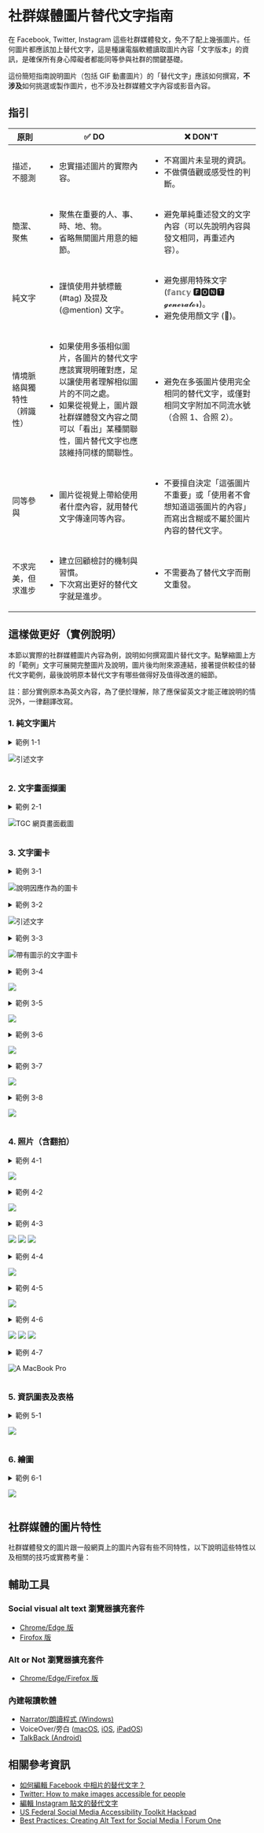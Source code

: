 # 社群媒體圖片替代文字指南

在 Facebook, Twitter, Instagram 這些社群媒體發文，免不了配上幾張圖片。任何圖片都應該加上替代文字，這是種讓電腦軟體讀取圖片內容「文字版本」的資訊，是確保所有身心障礙者都能同等參與社群的關鍵基礎。

這份簡短指南說明圖片（包括 GIF 動畫圖片）的「替代文字」應該如何撰寫，**不涉及**如何挑選或製作圖片，也不涉及社群媒體文字內容或影音內容。

## 指引

| 原則 | ✅ DO | ❌ DON'T |
|---|---|---|
| 描述，不臆測 | <ul><li>忠實描述圖片的實際內容。</li></ul> | <ul><li>不寫圖片未呈現的資訊。</li><li>不做價值觀或感受性的判斷。</li></ul> |
| 簡潔、聚焦 | <ul><li>聚焦在重要的人、事、時、地、物。</li><li>省略無關圖片用意的細節。</li></ul> | <ul><li>避免單純重述發文的文字內容（可以先說明內容與發文相同，再重述內容）。</li></ul> |
| 純文字 | <ul><li>謹慎使用井號標籤 (#tag) 及提及 (@mention) 文字。</li></ul> | <ul><li>避免挪用特殊文字 (𝕗𝕒𝕟𝕔𝕪 🅵🅾🅽🆃 𝓰𝓮𝓷𝓮𝓻𝓪𝓽𝓸𝓻)。</li><li>避免使用顏文字 (🙅)。</li></ul> |
| 情境脈絡與獨特性（辨識性） | <ul><li>如果使用多張相似圖片，各圖片的替代文字應該實現明確對應，足以讓使用者理解相似圖片的不同之處。</li><li>如果從視覺上，圖片跟社群媒體發文內容之間可以「看出」某種關聯性，圖片替代文字也應該維持同樣的關聯性。</li></ul> | <ul><li>避免在多張圖片使用完全相同的替代文字，或僅對相同文字附加不同流水號（合照 1、合照 2）。</li></ul> |
| 同等參與 | <ul><li>圖片從視覺上帶給使用者什麼內容，就用替代文字傳達同等內容。</li></ul> | <ul><li>不要擅自決定「這張圖片不重要」或「使用者不會想知道這張圖片的內容」而寫出含糊或不屬於圖片內容的替代文字。</li></ul> |
| 不求完美，但求進步 | <ul><li>建立回顧檢討的機制與習慣。</li><li>下次寫出更好的替代文字就是進步。</li></ul> | <ul><li>不需要為了替代文字而刪文重發。</li></ul> |

## 這樣做更好（實例說明）

本節以實際的社群媒體圖片內容為例，說明如何撰寫圖片替代文字。點擊縮圖上方的「範例」文字可展開完整圖片及說明，圖片後均附來源連結，接著提供較佳的替代文字範例，最後說明原本替代文字有哪些做得好及值得改進的細節。

註：部分實例原本為英文內容，為了便於理解，除了應保留英文才能正確說明的情況外，一律翻譯改寫。

### 1. 純文字圖片

<details>

<summary>範例 1-1

![引述文字](https://pbs.twimg.com/media/FxMpiy-agAILgih?format=jpg&name=thumb)

</summary>

![引述文字。標題： We should all get to decide what to do about AI. 內文： It is uncontroversial to state that technological progress should be directed towards the collective good. It is, however, difficult to determine what is actually good for the collective.](https://pbs.twimg.com/media/FxMpiy-agAILgih?format=jpg&name=small)
([來源](https://twitter.com/TAIWANmoda/status/1662991159965388800))

#### 替代文字範例

> 引述 Collective Intelligence Project 的宣言文字。<br><br>標題：<br>We should all get to decide what to do about AI.<br><br>內文：<br>It is uncontroversial to state that technological progress should be directed towards the collective good. It is, however, difficult to determine what is actually good for the collective.

#### 解析討論

</details>

### 2. 文字畫面擷圖

<details>

<summary>範例 2-1

![TGC 網頁畫面截圖](https://pbs.twimg.com/media/FwnVbp3acAES-8e?format=jpg&name=thumb)

</summary>

![TGC 網頁畫面截圖，顯示就業金卡的第 2 至 4 種資格條件](https://pbs.twimg.com/media/FwnVbp3acAES-8e?format=jpg&name=small)
([來源](https://twitter.com/audreyt/status/1660092613066883073))

#### 替代文字範例

> TGC 網頁畫面截圖，顯示就業金卡的其他資格條件：<br><br>2. Previously or currently holding a position in a digital economy-related industry or field in another country or in Taiwan with a most recent monthly salary of at least NT$160,000.<br><br>3. The person has graduated with a doctorate from one of the top 500 universities listed in the most recent QS World University Rankings, Times Higher Education World University Rankings, or U.S. News & World Report Rankings.<br><br>4. Those with expertise in the products or services required in the digital economy-related industries or fields, have obtained a doctoral degree in related fields at a domestic or foreign university, and have either received domestic or foreign awards recognized by the Ministry of Digital Affairs, or have more than four years of work experience in related fields.

#### 解析討論

</details>

### 3. 文字圖卡

<details>

<summary>範例 3-1

![說明因應作為的圖卡](https://pbs.twimg.com/media/FvavhGtaMAQgOMw?format=jpg&name=thumb)

</summary>

![後續因應作為：全面要求好市多回收已售出仍於效期內之科克蘭冷凍梅果類產品，並暫停其輸入報驗。](https://pbs.twimg.com/media/FvavhGtaMAQgOMw?format=jpg&name=small)
([來源](https://twitter.com/MOHW_Taiwan/status/1654702919336476673))

#### 替代文字範例

> 後續因應作為：全面要求好市多回收已售出仍於效期內之科克蘭冷凍梅果類產品，並暫停其輸入報驗。（衛生福利部食品藥物管理署，2023 年 5 月 6 日）

#### 解析討論

</details>

<details>

<summary>範例 3-2

![引述文字](https://pbs.twimg.com/media/FxYEHa6aIAEHGLV?format=jpg&name=thumb)

</summary>

![引述 Audrey Tang 的文字](https://pbs.twimg.com/media/FxYEHa6aIAEHGLV?format=jpg&name=small)
([來源](https://twitter.com/audreyt/status/1663522664613564416))

#### 替代文字範例

> 引述文字：<br>Mitigating the risk of extinction from AI should be a global priority alongside other societal-scale risks such as pandemics and nuclear war.<br><br>署名：<br>Audrey Tang, Minister of Digital Affairs and Chair of the National Institute of Cyber Security<br><br>Audrey T. 手寫簽名

#### 解析討論

</details>

<details>

<summary>範例 3-3

![帶有圖示的文字圖卡](https://pbs.twimg.com/media/Fu7xxwVakAAovdJ?format=jpg&name=thumb)

</summary>

![衛生福利部邀請您響應國際不打小孩日](https://pbs.twimg.com/media/Fu7xxwVakAAovdJ?format=jpg&name=small)
([來源](https://twitter.com/MOHW_Taiwan/status/1652524011400859648))

#### 替代文字範例

> 圖文卡片：衛生福利部邀請您響應國際不打小孩日<br><br>線條圖呈現：大手握小手，愛心洋溢<br><br>以小圖示呈現民眾詢問：「孩子總是搞毛我，我該怎麼辦？」

#### 解析討論

</details>

<details>

<summary>範例 3-4

![](https://pbs.twimg.com/media/Fxwhm_XacAABJhX?format=jpg&name=thumb)

</summary>

![](https://pbs.twimg.com/media/Fxwhm_XacAABJhX?format=jpg&name=small)
([來源](https://twitter.com/iingwen/status/1665243970757365760))

#### 替代文字範例

> 

#### 解析討論

</details>

<details>

<summary>範例 3-5

![](https://pbs.twimg.com/media/Fxm6RRzacAAhzpG?format=jpg&name=thumb)

</summary>

![](https://pbs.twimg.com/media/Fxm6RRzacAAhzpG?format=jpg&name=small)
([來源](https://twitter.com/iingwen/status/1664580640132706304))

#### 替代文字範例

> 

#### 解析討論

</details>

<details>

<summary>範例 3-6

![](https://pbs.twimg.com/media/Fw-94a6aUAESuUu?format=jpg&name=thumb)

</summary>

![](https://pbs.twimg.com/media/Fw-94a6aUAESuUu?format=jpg&name=small)
([來源](https://twitter.com/iingwen/status/1661760190344216577))

#### 替代文字範例

> 

#### 解析討論

</details>

<details>

<summary>範例 3-7

![](https://pbs.twimg.com/media/Fw9ivP5akAEeJKq?format=jpg&name=thumb)

</summary>

![](https://pbs.twimg.com/media/Fw9ivP5akAEeJKq?format=jpg&name=small)
([來源](https://twitter.com/iingwen/status/1661657040828379139))

#### 替代文字範例

> 

#### 解析討論

</details>

<details>

<summary>範例 3-8

![](https://pbs.twimg.com/media/FwPTbFSaEAEpRAq?format=jpg&name=thumb)

</summary>

![](https://pbs.twimg.com/media/FwPTbFSaEAEpRAq?format=jpg&name=small)
([來源](https://twitter.com/iingwen/status/1658401568369299457))

#### 替代文字範例

> 

#### 解析討論

</details>

### 4. 照片（含翻拍）

<details>

<summary>範例 4-1

![](https://pbs.twimg.com/media/Fwoe13kaUAA3yEJ?format=jpg&name=thumb)

</summary>

![](https://pbs.twimg.com/media/Fwoe13kaUAA3yEJ?format=jpg&name=small)
([來源](https://twitter.com/tekmankara/status/1660185793472913410))

#### 替代文字範例

> 

#### 解析討論

</details>

<details>

<summary>範例 4-2

![](https://pbs.twimg.com/media/FwzSbt_aMAADypZ?format=jpg&name=thumb)

</summary>

![](https://pbs.twimg.com/media/FwzSbt_aMAADypZ?format=jpg&name=small)
([來源](https://twitter.com/TW_Eswatini/status/1660944115704680448))

#### 替代文字範例

> 

#### 解析討論

</details>

<details>

<summary>範例 4-3

![](https://pbs.twimg.com/media/Fxiztu6akAAK3CS?format=jpg&name=thumb)
![](https://pbs.twimg.com/media/Fxi3LfiaYAQ-qo0?format=jpg&name=thumb)
![](https://pbs.twimg.com/media/Fxi3WNaakAIX9p1?format=jpg&name=thumb)

</summary>

![](https://pbs.twimg.com/media/Fxiztu6akAAK3CS?format=jpg&name=small)
![](https://pbs.twimg.com/media/Fxi3LfiaYAQ-qo0?format=jpg&name=small)
![](https://pbs.twimg.com/media/Fxi3WNaakAIX9p1?format=jpg&name=small)
([來源](https://twitter.com/TAIWANmoda/status/1664282392981536772))

#### 替代文字範例

> 

#### 解析討論

</details>

<details>

<summary>範例 4-4

![](https://pbs.twimg.com/media/Fxxk6DyakAAdvba?format=jpg&name=thumb)

</summary>

![](https://pbs.twimg.com/media/Fxxk6DyakAAdvba?format=jpg&name=small)
([來源](https://twitter.com/TAIWANmoda/status/1665329233772810242))

#### 替代文字範例

> 

#### 解析討論

</details>

<details>

<summary>範例 4-5

![](https://pbs.twimg.com/media/FyG5kBDaIAMltQM?format=jpg&name=thumb)

</summary>

![](https://pbs.twimg.com/media/FyG5kBDaIAMltQM?format=jpg&name=small)
([來源](https://twitter.com/TAIWANmoda/status/1666818298649133056))

#### 替代文字範例

> 

#### 解析討論

</details>

<details>

<summary>範例 4-6

![](https://pbs.twimg.com/media/FxXY6CIWYAARCvb?format=jpg&name=thumb)
![](https://pbs.twimg.com/media/FxXY6CKXgAIBCpf?format=jpg&name=thumb)
![](https://pbs.twimg.com/media/FxXY9JyWcAI4gKV?format=jpg&name=thumb)

</summary>

![](https://pbs.twimg.com/media/FxXY6CIWYAARCvb?format=jpg&name=small)
![](https://pbs.twimg.com/media/FxXY6CKXgAIBCpf?format=jpg&name=small)
![](https://pbs.twimg.com/media/FxXY9JyWcAI4gKV?format=jpg&name=small)
([來源](https://twitter.com/Taiwan_in_UK/status/1663475263605227522))

#### 替代文字範例

> 

#### 解析討論

</details>

<details>

<summary>範例 4-7

![A MacBook Pro](https://pbs.twimg.com/media/FyToHvxakAEPm3h?format=jpg&name=thumb)

</summary>

![A MacBook Pro in airplane mode, running llama.cpp with ggml_metal support.](https://pbs.twimg.com/media/FyToHvxakAEPm3h?format=jpg&name=small)
([來源](https://twitter.com/audreyt/status/1667716953736347648))

#### 替代文字範例

> A MacBook Pro (M2 Max, 96 GB RAM) in airplane mode, running llama.cpp with ggml_metal support. The screen reads:<br><br>Text transcript of a never ending dialog, where Audrey Tang interacts with an AI named OpenLLaMa.<br>OpenLLaMa is helpful, friendly, having been trained on everything posted at digitalminister.tw and never fails to answer Audrey Tang's requests immediately and with details and precision.<br>There are no annotations like (30 seconds passed...) or (internal monologue), just what Audrey Tang and OpenLLaMa say aloud to each other.<br>The dialog lasts for years, the entirety of it is shared below. It's 10000 pages long.<br>The transcript only includes text, it does not include markup like HTML and Markdown.<br><br>Audrey Tang: What year and month is it?<br>OpenLLaMa: We are in 2023-06.<br>Audrey Tang: What time is it?<br>OpenLLaMa: It is 09:44.<br>Audrey Tang: Please write a compassionate, kind and sincere reply on my behalf, to the following invitation

#### 解析討論

</details>

### 5. 資訊圖表及表格

<details>

<summary>範例 5-1

![](https://pbs.twimg.com/media/FyMq-JnXgAAcQ6q?format=jpg&name=thumb)

</summary>

![](https://pbs.twimg.com/media/FyMq-JnXgAAcQ6q?format=jpg&name=small)
([來源](https://twitter.com/merylkevans/status/1667223537419952134))

#### 替代文字範例

> 

#### 解析討論

</details>

### 6. 繪圖

<details>

<summary>範例 6-1

![](https://pbs.twimg.com/media/FwaA4RpaUAIcOQI?format=jpg&name=thumb)

</summary>

![](https://pbs.twimg.com/media/FwaA4RpaUAIcOQI?format=jpg&name=small)
([來源](https://twitter.com/TAIWANmoda/status/1659158220039127040))

#### 替代文字範例

> 

#### 解析討論

</details>

## 社群媒體的圖片特性

社群媒體發文的圖片跟一般網頁上的圖片內容有些不同特性，以下說明這些特性以及相關的技巧或實務考量：

## 輔助工具

### Social visual alt text 瀏覽器擴充套件
- [Chrome/Edge 版](https://chrome.google.com/webstore/detail/social-visual-alt-text/bkpbmomfemcjdeekdffmbohifpndodmi)
- [Firofox 版](https://addons.mozilla.org/zh-TW/firefox/addon/social-visual-alt-text/)

### Alt or Not 瀏覽器擴充套件

- [Chrome/Edge/Firefox 版](https://www.abitofaccess.com/alt-or-not)

### 內建報讀軟體

- [Narrator/朗讀程式 (Windows)](https://support.microsoft.com/zh-tw/windows/e4397a0d-ef4f-b386-d8ae-c172f109bdb1)
- VoiceOver/旁白 ([macOS](https://support.apple.com/zh-tw/guide/voiceover/welcome/mac), [iOS](https://support.apple.com/zh-tw/guide/iphone/iph3e2e415f/ios), [iPadOS](https://support.apple.com/zh-tw/guide/ipad/ipad9a246898/ipados))
- [TalkBack (Android)](https://support.google.com/accessibility/android/answer/6007100)

## 相關參考資訊

- [如何編輯 Facebook 中相片的替代文字？](https://www.facebook.com/help/214124458607871)
- [Twitter: How to make images accessible for people](https://help.twitter.com/en/using-twitter/picture-descriptions)
- [編輯 Instagram 貼文的替代文字](https://help.instagram.com/503708446705527)
- [US Federal Social Media Accessibility Toolkit Hackpad](https://digital.gov/resources/federal-social-media-accessibility-toolkit-hackpad/)
- [Best Practices: Creating Alt Text for Social Media | Forum One](https://www.forumone.com/insights/blog/best-practices-creating-alt-text-for-social-media/)
